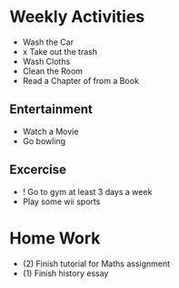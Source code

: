 
# Weekly Activities

* Wash the Car
* x Take out the trash
* Wash Cloths
* Clean the Room
* Read a Chapter of from a Book

## Entertainment
* Watch a Movie
* Go bowling

## Excercise
* ! Go to gym at least 3 days a week
* Play some wii sports

# Home Work

* (2) Finish tutorial for Maths assignment
* (1) Finish history essay

